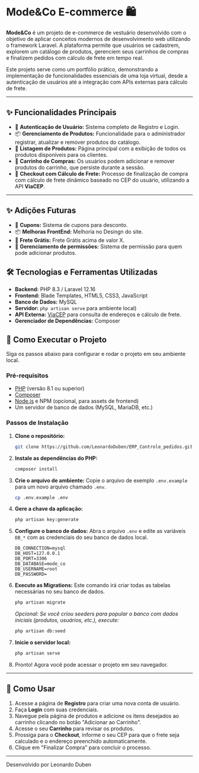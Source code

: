 
# Mode\&Co E-commerce 🛍️

**Mode\&Co** é um projeto de e-commerce de vestuário desenvolvido com o objetivo de aplicar conceitos modernos de desenvolvimento web utilizando o framework Laravel. A plataforma permite que usuários se cadastrem, explorem um catálogo de produtos, gerenciem seus carrinhos de compras e finalizem pedidos com cálculo de frete em tempo real.

Este projeto serve como um portfólio prático, demonstrando a implementação de funcionalidades essenciais de uma loja virtual, desde a autenticação de usuários até a integração com APIs externas para cálculo de frete.

-----

## ✨ Funcionalidades Principais

  * 👤 **Autenticação de Usuário:** Sistema completo de Registro e Login.
  * 📦 **Gerenciamento de Produtos:** Funcionalidade para o administrador registrar, atualizar e remover produtos do catálogo.
  * 👕 **Listagem de Produtos:** Página principal com a exibição de todos os produtos disponíveis para os clientes.
  * 🛒 **Carrinho de Compras:** Os usuários podem adicionar e remover produtos do carrinho, que persiste durante a sessão.
  * 🚚 **Checkout com Cálculo de Frete:** Processo de finalização de compra com cálculo de frete dinâmico baseado no CEP do usuário, utilizando a API **ViaCEP**.

-----

## ✨ Adições Futuras
  * 👤 **Cupons:** Sistema de cupons para desconto.
  * 📦 **Melhoras FrontEnd:** Melhoria no Desingn do site.
  * 👕 **Frete Grátis:** Frete Grátis acima de valor X.
  * 🛒 **Gerenciamento de permissões:** Sistema de permissão para quem pode adicionar produtos.


## 🛠️ Tecnologias e Ferramentas Utilizadas

  * **Backend:** PHP 8.3 / Laravel 12.16
  * **Frontend:** Blade Templates, HTML5, CSS3, JavaScript
  * **Banco de Dados:** MySQL
  * **Servidor:** `php artisan serve` para ambiente local)
  * **API Externa:** [ViaCEP](https://viacep.com.br/) para consulta de endereços e cálculo de frete.
  * **Gerenciador de Dependências:** Composer

## 🚀 Como Executar o Projeto

Siga os passos abaixo para configurar e rodar o projeto em seu ambiente local.

### Pré-requisitos

  * [PHP](https://www.php.net/downloads.php) (versão 8.1 ou superior)
  * [Composer](https://getcomposer.org/)
  * [Node.js](https://nodejs.org/en/) e NPM (opcional, para assets de frontend)
  * Um servidor de banco de dados (MySQL, MariaDB, etc.)

### Passos de Instalação

1.  **Clone o repositório:**

    ```bash
    git clone https://github.com/LeonardoDuben/ERP_Controle_pedidos.git
    ```

2.  **Instale as dependências do PHP:**

    ```bash
    composer install
    ```

3.  **Crie o arquivo de ambiente:**
    Copie o arquivo de exemplo `.env.example` para um novo arquivo chamado `.env`.

    ```bash
    cp .env.example .env
    ```

4.  **Gere a chave da aplicação:**

    ```bash
    php artisan key:generate
    ```

5.  **Configure o banco de dados:**
    Abra o arquivo `.env` e edite as variáveis `DB_*` com as credenciais do seu banco de dados local.

    ```env
    DB_CONNECTION=mysql
    DB_HOST=127.0.0.1
    DB_PORT=3306
    DB_DATABASE=mode_co
    DB_USERNAME=root
    DB_PASSWORD=
    ```

6.  **Execute as Migrations:**
    Este comando irá criar todas as tabelas necessárias no seu banco de dados.

    ```bash
    php artisan migrate
    ```

    *Opcional: Se você criou seeders para popular o banco com dados iniciais (produtos, usuários, etc.), execute:*

    ```bash
    php artisan db:seed
    ```

7.  **Inicie o servidor local:**

    ```bash
    php artisan serve
    ```

8.  Pronto\! Agora você pode acessar o projeto em seu navegador.

-----

## 🔄 Como Usar

1.  Acesse a página de **Registro** para criar uma nova conta de usuário.
2.  Faça **Login** com suas credenciais.
3.  Navegue pela página de produtos e adicione os itens desejados ao carrinho clicando no botão "Adicionar ao Carrinho".
4.  Acesse o seu **Carrinho** para revisar os produtos.
5.  Prossiga para o **Checkout**, informe o seu CEP para que o frete seja calculado e o endereço preenchido automaticamente.
6.  Clique em "Finalizar Compra" para concluir o processo.

-----

Desenvolvido por Leonardo Duben

